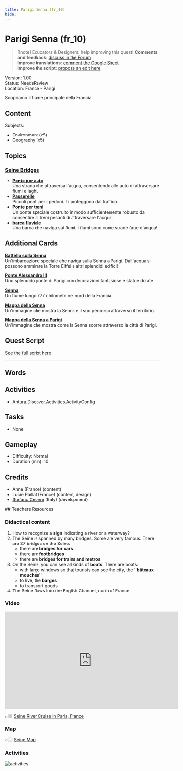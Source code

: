 ```yaml
---
title: Parigi Senna (fr_10)
hide:
---
```


# Parigi Senna (fr_10)
> [!note] Educators & Designers: help improving this quest!
> **Comments and feedback**: [discuss in the Forum](https://antura.discourse.group/t/fr-10-paris-seine/29/1)  
> **Improve translations**: [comment the Google Sheet](https://docs.google.com/spreadsheets/d/1FPFOy8CHor5ArSg57xMuPAG7WM27-ecDOiU-OmtHgjw/edit?gid=754141150#gid=754141150)  
> **Improve the script**: [propose an edit here](https://github.com/vgwb/Antura/blob/main/Assets/_discover/_quests/FR_10%20Paris%20Seine/FR_10%20Paris%20Seine%20-%20Yarn%20Script.yarn)  

Version: 1.00  
Status: NeedsReview  
Location: France - Parigi

Scopriamo il fiume principale della Francia

## Content
Subjects: 

  - Environment (x5)
  - Geography (x5)

## Topics
### [Seine Bridges](../../topics/index.md#seine_bridges)

  - **[Ponte per auto](../../cards/index.md#place_bridge_cars)**  
    Una strada che attraversa l'acqua, consentendo alle auto di attraversare fiumi e laghi.  
  - **[Passerelle](../../cards/index.md#place_bridge_people)**  
    Piccoli ponti per i pedoni. Ti proteggono dal traffico.  
  - **[Ponte per treni](../../cards/index.md#place_bridge_trains)**  
    Un ponte speciale costruito in modo sufficientemente robusto da consentire ai treni pesanti di attraversare l'acqua.  
  - **[barca fluviale](../../cards/index.md#boat_river)**  
    Una barca che naviga sui fiumi. I fiumi sono come strade fatte d'acqua!  

## Additional Cards
**[Battello sulla Senna](../../cards/index.md#boat_eiffel_tower)**  
Un'imbarcazione speciale che naviga sulla Senna a Parigi. Dall'acqua si possono ammirare la Torre Eiffel e altri splendidi edifici!  

**[Ponte Alessandro III](../../cards/index.md#pont_alexandre_iii)**  
Uno splendido ponte di Parigi con decorazioni fantasiose e statue dorate.  

**[Senna](../../cards/index.md#seine)**  
Un fiume lungo 777 chilometri nel nord della Francia  

**[Mappa della Senna](../../cards/index.md#seine_map)**  
Un'immagine che mostra la Senna e il suo percorso attraverso il territorio.  

**[Mappa della Senna a Parigi](../../cards/index.md#seine_map_in_paris)**  
Un'immagine che mostra come la Senna scorre attraverso la città di Parigi.  

## Quest Script

[See the full script here](./fr_10-script.md)

---

## Words
## Activities
- Antura.Discover.Activities.ActivityConfig

## Tasks
- None
## Gameplay
- Difficulty: Normal
- Duration (min): 10
## Credits
- Anne (France) (content)
- Lucie Paillat (France) (content, design)
- [Stefano Cecere](https://stefanocecere.com) (Italy) (development)

## Teachers Resources
### Didactical content

1. How to recognize a **sign** indicating a river or a waterway?
2. The Seine is spanned by many bridges. Some are very famous. There are 37 bridges on the Seine.
   - there are **bridges for cars**  
   - there are **footbridges**  
   - there are **bridges for trains and metros**
3. On the Seine, you can see all kinds of **boats**. There are boats:
   - with large windows so that tourists can see the city, the ''**bâteaux  mouches**''  
   - to live, the **barges**  
   - to transport goods  
4. The Seine flows into the English Channel, north of France

### Video

<iframe width="560" height="315" src="https://www.youtube.com/embed/RGOFuzdol9Q?si=rGWg53DhcCsMiMdi" title="YouTube video player" frameborder="0" allow="accelerometer; autoplay; clipboard-write; encrypted-media; gyroscope; picture-in-picture; web-share" referrerpolicy="strict-origin-when-cross-origin" allowfullscreen></iframe>

👉🏼 [Seine River Cruise in Paris, France ](https://www.youtube.com/watch?v=RGOFuzdol9Q)

### Map

👉🏼 [Seine Map](https://en.wikipedia.org/wiki/Seine#/map/0)

### Activities

![activities](https://tulamama.com/wp-content/uploads/2020/03/Park-Maze.jpg)

